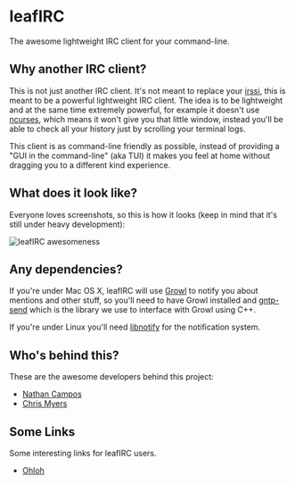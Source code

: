 # leafIRC

The awesome lightweight IRC client for your command-line.


## Why another IRC client?

This is not just another IRC client. It's not meant to replace your [irssi](http://www.irssi.org/), this is meant to be a powerful lightweight IRC client. The idea is to be lightweight and at the same time extremely powerful, for example it doesn't use [ncurses](http://www.gnu.org/software/ncurses/), which means it won't give you that little window, instead you'll be able to check all your history just by scrolling your terminal logs.

This client is as command-line friendly as possible, instead of providing a "GUI in the command-line" (aka TUI) it makes you feel at home without dragging you to a different kind experience.


## What does it look like?

Everyone loves screenshots, so this is how it looks (keep in mind that it's still under heavy development):

![leafIRC awesomeness](http://f.cl.ly/items/1z1R0x2X133C3h0r122j/Screen%20Shot%202013-01-17%20at%2011.14.38%20PM.png)

## Any dependencies?

If you're under Mac OS X, leafIRC will use [Growl](http://growl.info/) to notify you about mentions and other stuff, so you'll need to have Growl installed and [gntp-send](https://github.com/mattn/gntp-send) which is the library we use to interface with Growl using C++.

If you're under Linux you'll need [libnotify](http://developer-next.gnome.org/libnotify/0.7/) for the notification system.


## Who's behind this?

These are the awesome developers behind this project:

  * [Nathan Campos](http://about.me/nathanpc)
  * [Chris Myers](vividexstance@hotmail.com)


## Some Links

Some interesting links for leafIRC users.

  * [Ohloh](https://www.ohloh.net/p/leafIRC)
